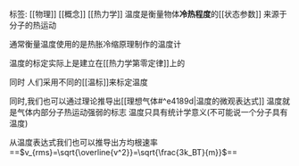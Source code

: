 标签: [[物理]] [[概念]] [[热力学]]
温度是衡量物体**冷热程度**的[[状态参数]]  来源于分子的热运动 

通常衡量温度使用的是热胀冷缩原理制作的温度计

温度的标定实际上是建立在[[热力学第零定律]]上的

同时 人们采用不同的[[温标]]来标定温度

同时,我们也可以通过理论推导出[[理想气体#^e4189d|温度的微观表达式]] 温度就是气体内部分子热运动强弱的标志 
温度只具有统计学意义(不可能说一个分子具有温度)

从温度表达式我们也可以推导出方均根速率==$v_{rms}=\sqrt{\overline{v^2}}=\sqrt{\frac{3k_BT}{m}}$==
